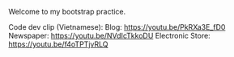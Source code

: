 Welcome to my bootstrap practice. 

Code dev clip (Vietnamese): 
Blog: https://youtu.be/PkRXa3E_fD0
Newspaper: https://youtu.be/NVdIcTkkoDU
Electronic Store: https://youtu.be/f4oTPTjvRLQ
